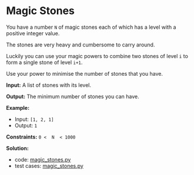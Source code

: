 # Magic Stones

You have a number `N` of magic stones each of which has a level with a positive integer value.

The stones are very heavy and cumbersome to carry around.

Luckily you can use your magic powers to combine two stones of level `i` to form a single stone of level `i+1`.

Use your power to minimise the number of stones that you have.

**Input:** A list of stones with its level.

**Output:**  The minimum number of stones you can have.

**Example:**
- Input: `[1, 2, 1]`
- Output: `1`

**Constraints:** `0 <  N  < 1000`

**Solution:**

- code: [magic_stones.py](magic_stones.py)
- test cases: [magic_stones.py](../tests/magic_stones.py)